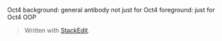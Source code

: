 
Oct4 
background: general antibody not just for Oct4
foreground: just for Oct4
OOP

> Written with [StackEdit](https://stackedit.io/).
<!--stackedit_data:
eyJoaXN0b3J5IjpbLTE3NzYyMTI3MCwtODg4ODg4NDk4LDczMD
k5ODExNl19
-->